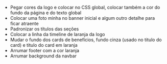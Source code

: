 - Pegar cores da logo e colocar no CSS global, colocar também a cor do fundo da página e do texto global
- Colocar uma foto minha no banner inicial e algum outro detalhe para ficar atraente
- Padronizar os títulos das seções
- Colocar a linha da timeline de laranja da logo
- Mudar o fundo dos cards de benefícios, fundo cinza (usado no titulo do card) e titulo do card em laranja
- Arrumar footer com a cor laranja
- Arrumar background da navbar
